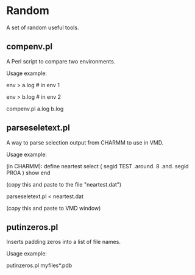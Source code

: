 # Random

A set of random useful tools.

## compenv.pl

A Perl script to compare two environments.

Usage example: 

  env > a.log  # in env 1
  
  env > b.log  # in env 2
  
  compenv.pl a.log b.log

## parseseletext.pl

A way to parse selection output from CHARMM to use in VMD.

Usage example:

  (in CHARMM):  define neartest select ( segid TEST .around. 8 .and. segid PROA ) show end

  (copy this and paste to the file "neartest.dat")

  parseseletext.pl < neartest.dat

  (copy this and paste to VMD window)

## putinzeros.pl

Inserts padding zeros into a list of file names.

Usage example:

  putinzeros.pl myfiles*.pdb
